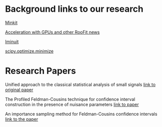 # Background links to our research


[Minkit](https://pypi.org/project/minkit/)


[Acceleration with GPUs and other RooFit news](https://iopscience.iop.org/article/10.1088/1742-6596/2438/1/012066/pdf)


[Iminuit](https://iminuit.readthedocs.io/en/stable/notebooks/automatic_differentiation.html)

[scipy.optimize.minimize](https://docs.scipy.org/doc/scipy/reference/generated/scipy.optimize.minimize.html)

# Research Papers

Unified approach to the classical statistical analysis of small signals [link to original paper](https://arxiv.org/pdf/physics/9711021v2.pdf)

The Profiled Feldman-Cousins technique for confidence interval construction in the presence of nuisance parameters [link to paper](https://arxiv.org/abs/2207.14353)

An importance sampling method for Feldman-Cousins confidence intervals [link to the paper](https://arxiv.org/pdf/2303.11290.pdf)